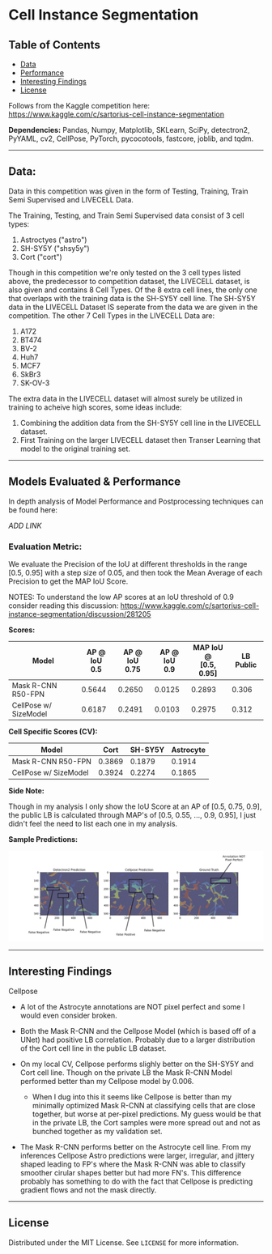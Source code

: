 # Cell Instance Segmentation

<!-- TABLE OF CONTENTS -->
## Table of Contents
* [Data](#data)
* [Performance](#evaluation-metric)
* [Interesting Findings](#interesting-findings)
* [License](#license)

Follows from the Kaggle competition here:
https://www.kaggle.com/c/sartorius-cell-instance-segmentation

**Dependencies:** Pandas, Numpy, Matplotlib, SKLearn, SciPy, detectron2,
PyYAML, cv2, CellPose, PyTorch, pycocotools, fastcore, joblib, and tqdm.

---

<!-- DATA -->
## Data:

Data in this competition was given in the form of Testing, Training, Train Semi
Supervised and LIVECELL Data. 

The Training, Testing, and Train Semi Supervised data consist of 3 cell types:
1. Astroctyes ("astro")
2. SH-SY5Y ("shsy5y")
3. Cort ("cort")

Though in this competition we're only tested on the 3 cell types listed above, the predecessor
to competition dataset, the LIVECELL dataset, is also given and contains 8 Cell Types. Of the 8 
extra cell lines, the only one that overlaps with the training data is the SH-SY5Y cell line. 
The SH-SY5Y data in the LIVECELL Dataset IS seperate from the data we are given in the competition. 
The other 7 Cell Types in the LIVECELL Data are:
1. A172
2. BT474
3. BV-2
4. Huh7
5. MCF7
6. SkBr3
7. SK-OV-3

The extra data in the LIVECELL dataset will almost surely be utilized in training to 
acheive high scores, some ideas include:
1. Combining the addition data from the SH-SY5Y cell line in the LIVECELL dataset.
2. First Training on the larger LIVECELL dataset then Transer Learning that model to 
the original training set. 


---

<!-- Performance -->
## Models Evaluated & Performance

In depth analysis of Model Performance and Postprocessing techniques can be 
found here:

*ADD LINK*

### Evaluation Metric:

We evaluate the Precision of the IoU at different thresholds in the range 
[0.5, 0.95] with a step size of 0.05, and then took the Mean Average of 
each Precision to get the MAP IoU Score. 

NOTES: To understand the low AP scores at an IoU threshold of 0.9 consider 
reading this discussion:
https://www.kaggle.com/c/sartorius-cell-instance-segmentation/discussion/281205

**Scores:**

| Model                 | AP @ IoU<br>0.5 | AP @ IoU<br>0.75 | AP @ IoU<br>0.9 | MAP IoU @<br>[0.5, 0.95] | LB Public | 
| --------------------- | --------------- | ---------------- | --------------- | ------------------------ | --------- | 
| Mask R-CNN R50-FPN    | 0.5644          | 0.2650           | 0.0125          | 0.2893                   | 0.306     | 
| CellPose w/ SizeModel | 0.6187          | 0.2491           | 0.0103          | 0.2975                   | 0.312     | 


**Cell Specific Scores (CV):**

| Model                 | Cort   | SH-SY5Y | Astrocyte | 
| --------------------- | ------ | ------- | --------- |
| Mask R-CNN R50-FPN    | 0.3869 | 0.1879  | 0.1914    | 
| CellPose w/ SizeModel | 0.3924 | 0.2274  | 0.1865    |


**Side Note:**

Though in my analysis I only show the IoU Score at an AP of [0.5, 0.75, 0.9], the public LB 
is calculated through MAP's of [0.5, 0.55, ..., 0.9, 0.95], I just didn't feel the need to 
list each one in my analysis.


**Sample Predictions:**

![](./img/astro_analysis_annotated.png)

---

<!-- Interesting Findings -->
## Interesting Findings


Cellpose

- A lot of the Astrocyte annotations are NOT pixel perfect and some I would even consider broken. 
- Both the Mask R-CNN and the Cellpose Model (which is based off of a UNet) had positive LB correlation. 
Probably due to a larger distribution of the Cort cell line in the public LB dataset.
- On my local CV, Cellpose performs slighly better on the SH-SY5Y and Cort cell line. Though on the private
LB the Mask R-CNN Model performed better than my Cellpose model by 0.006. 
    - When I dug into this it seems like Cellpose is better than my minimally optimized Mask R-CNN at classifying 
    cells that are close together, but worse at per-pixel predictions. My guess would be that in the private 
    LB, the Cort samples were more spread out and not as bunched together as my validation set. 

- The Mask R-CNN performs better on the Astrocyte cell line. From my inferences Cellpose Astro predictions were
larger, irregular, and jittery shaped leading to FP's where the Mask R-CNN was able to classify smoother cirular shapes 
better but had more FN's. This difference probably has something to do with the fact that Cellpose is predicting 
gradient flows and not the mask directly.


---

<!-- LICENSE -->
## License

Distributed under the MIT License. See `LICENSE` for more information.


<br />







